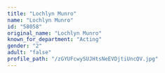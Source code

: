 ```yaml
---
title: "Lochlyn Munro"
name: "Lochlyn Munro"
id: "58058"
original_name: "Lochlyn Munro"
known_for_department: "Acting"
gender: "2"
adult: "false"
profile_path: "/zGYUFcwySUJHtsNeEVDjtiUncQV.jpg"
---
```

